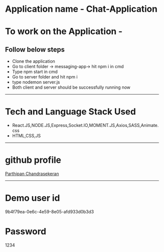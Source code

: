 # Application name - Chat-Application
<h1>To work on the Application - </h1>
<h2>Follow below steps</h2>
<ul>
  <li>Clone the application</li>
   <li>Go to client folder -> messaging-app-> hit npm i in cmd</li>
   <li>Type npm start in cmd</li>
   <li>Go to server folder and hit npm i</li>
   <li>type nodemon server.js</li>
   <li>Both client and server should be successfully running now</li>
</ul>



*************************

<h1>Tech and Language Stack Used</h1>
<ul>
  <li>React.JS,NODE.JS,Express,Socket.IO,MOMENT.JS,Axios,SASS,Animate.css</li>
   <li>HTML,CSS,JS</li>
</ul>

*************************
<h1>github profile</h1>
<a href="https://www.linkedin.com/in/parthipan-chandrasekeran/">Parthipan Chandrasekeran</a>



***********************
<h1>Demo user id</h1> <p>9b4f79ea-0e6c-4e59-8e05-afd933d0b3d3</p>
<h1>Password</h1> <p>1234</p>






